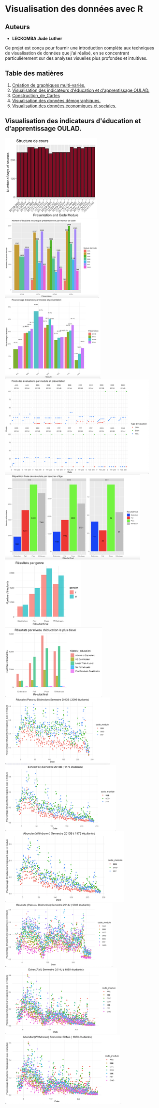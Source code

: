 # Visualisation des données avec R

## Auteurs
- **LECKOMBA Jude Luther**

Ce projet est conçu pour fournir une introduction complète aux techniques de visualisation de données que j'ai réalisé, en se concentrant particulièrement sur des analyses visuelles plus profondes et intuitives.

## Table des matières
1. [Création de graphiques multi-variés.](#multi-variés)
2. [Visualisation des indicateurs d'éducation et d'apprentissage OULAD.](#oulad)
3. [Construction_de_Cartes](#utilisation)
4. [Visualisation des données démographiques.](#demographique)
5. [Visualisation des données économiques et sociales.](#sociales)

## Visualisation des indicateurs d'éducation et d'apprentissage OULAD.

![image](images/1.png)
![image](images/2.png)
![image](images/3.png)
![image](images/4.png)
![image](images/5.png)
![image](images/6.png)
![image](images/7.png) 
![image](images/8.png)
![image](images/9.png)
![image](images/10.png)
![image](images/11.png)
![image](images/12.png)
![image](images/13.png)
